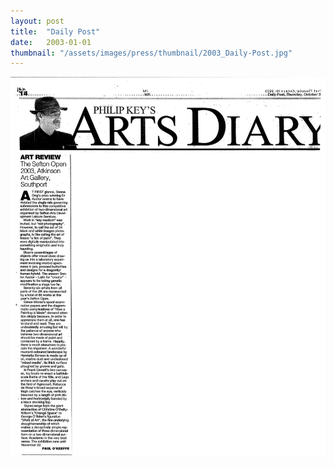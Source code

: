 ```yaml
---
layout: post
title:  "Daily Post"
date:   2003-01-01
thumbnail: "/assets/images/press/thumbnail/2003_Daily-Post.jpg"
---
```


![My image Name](/assets/images/press/2003_Daily-Post.jpg)